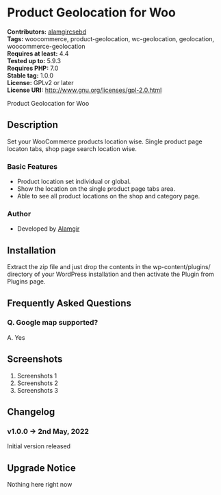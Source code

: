 # Product Geolocation for Woo #
**Contributors:** [alamgircsebd](https://profiles.wordpress.org/alamgircsebd/)  
**Tags:** woocommerce, product-geolocation, wc-geolocation, geolocation, woocommerce-geolocation  
**Requires at least:** 4.4  
**Tested up to:** 5.9.3  
**Requires PHP:** 7.0  
**Stable tag:** 1.0.0  
**License:** GPLv2 or later  
**License URI:** http://www.gnu.org/licenses/gpl-2.0.html  

Product Geolocation for Woo

## Description ##

Set your WooCommerce products location wise. Single product page locaton tabs, shop page search location wise.

### Basic Features ###

* Product location set individual or global.
* Show the location on the single product page tabs area.
* Able to see all product locations on the shop and category page.

### Author ###

* Developed by [Alamgir](https://github.com/alamgircsebd/)

## Installation ##

Extract the zip file and just drop the contents in the wp-content/plugins/ directory of your WordPress installation and then activate the Plugin from Plugins page.

## Frequently Asked Questions ##

### Q. Google map supported? ###
A.  Yes

## Screenshots ##

1. Screenshots 1
2. Screenshots 2
3. Screenshots 3

## Changelog ##

### v1.0.0 -> 2nd May, 2022 ###

Initial version released

## Upgrade Notice ##

Nothing here right now
